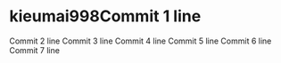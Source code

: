 # kieumai998Commit 1 line
Commit 2 line
Commit 3 line
Commit 4 line
Commit 5 line
Commit 6 line
Commit 7 line
